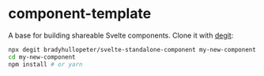 
# component-template

A base for building shareable Svelte components. Clone it with [degit](https://github.com/Rich-Harris/degit):

```bash
npx degit bradyhullopeter/svelte-standalone-component my-new-component
cd my-new-component
npm install # or yarn
```
